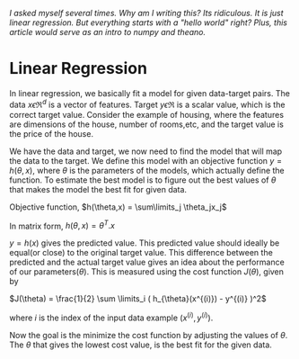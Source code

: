 *I asked myself several times. Why am I writing this? Its ridiculous. It is just linear regression. But everything starts with a "hello world" right? Plus, this article would serve as an intro to numpy and theano.*

# Linear Regression

In linear regression, we basically fit a model for given data-target pairs. The data $x \epsilon \Re^d$ is a vector of features. Target $y \epsilon \Re$ is a scalar value, which is the correct target value. Consider the example of housing, where the features are dimensions of the house, number of rooms,etc, and the target value is the price of the house. 

We have the data and target, we now need to find the model that will map the data to the target. We define this model with an objective function $y = h(\theta,x)$, where $\theta$ is the parameters of the models, which actually define the function. To estimate the best model is to figure out the best values of $\theta$ that makes the model the best fit for given data. 

Objective function,
$h(\theta,x) = \sum\limits_j \theta_jx_j$

In matrix form,
$h(\theta,x) = \theta^T.x$

$y = h(x)$ gives the predicted value. This predicted value should ideally be equal(or close) to the original target value. This difference between the predicted and the actual target value gives an idea about the performance of our parameters($\theta$). This is measured using the cost function $J(\theta)$, given by

$J(\theta) = \frac{1}{2} \sum \limits_i ( h_{\theta}(x^{(i)}) - y^{(i)} )^2$

where *i* is the index of the input data example $(x^{(i)},y^{(i)})$.

Now the goal is the minimize the cost function by adjusting the values of $\theta$. The $\theta$ that gives the lowest cost value, is the best fit for the given data. 


